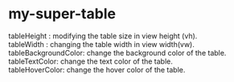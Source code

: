 # my-super-table


tableHeight : modifying the table size in view height (vh). <br>
tableWidth : changing the table width in view width(vw).<br>
tableBackgroundColor: change the background color of the table.<br>
tableTextColor: change the text color of the table.<br>
tableHoverColor: change the hover color of the table.
